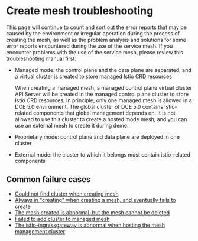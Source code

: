 # Create mesh troubleshooting

This page will continue to count and sort out the error reports that may be caused by the environment or irregular operation during the process of creating the mesh, as well as the problem analysis and solutions for some error reports encountered during the use of the service mesh.
If you encounter problems with the use of the service mesh, please review this troubleshooting manual first.

- Managed mode: the control plane and the data plane are separated, and a virtual cluster is created to store managed Istio CRD resources

     When creating a managed mesh, a managed control plane virtual cluster API Server will be created in the managed control plane cluster to store Istio CRD resources;
     In principle, only one managed mesh is allowed in a DCE 5.0 environment.
     The global cluster of DCE 5.0 contains Istio-related components that global management depends on.
     It is not allowed to use this cluster to create a hosted mode mesh, and you can use an external mesh to create it during demo.

- Proprietary mode: control plane and data plane are deployed in one cluster
- External mode: the cluster to which it belongs must contain istio-related components

## Common failure cases

- [Could not find cluster when creating mesh](./cannot-find-cluster.md)
- [Always in "creating" when creating a mesh, and eventually fails to create](./always-in-creating.md)
- [The mesh created is abnormal, but the mesh cannot be deleted](./failed-to-delete.md)
- [Failed to add cluster to managed mesh](./failed-to-add-cluster.md)
- [The istio-ingressgateway is abnormal when hosting the mesh management cluster](./hosted-mesh-errors.md)
